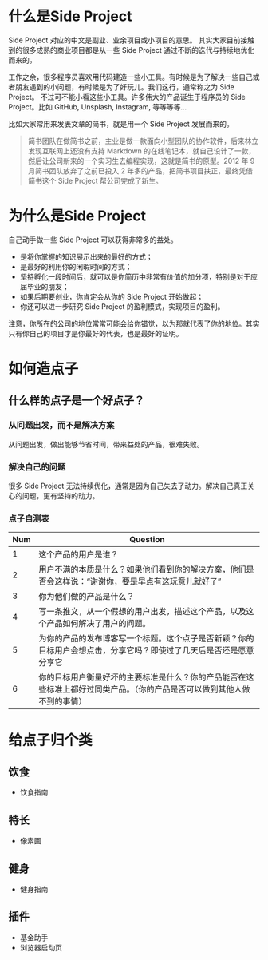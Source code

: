 # 什么是Side Project

Side Project 对应的中文是副业、业余项目或小项目的意思。
其实大家目前接触到的很多成熟的商业项目都是从一些 Side Project 通过不断的迭代与持续地优化而来的。

工作之余，很多程序员喜欢用代码建造一些小工具。有时候是为了解决一些自己或者朋友遇到的小问题，有时候是为了好玩儿。我们这行，通常称之为 Side Project。 不过可不能小看这些小工具。许多伟大的产品诞生于程序员的 Side Project。比如 GitHub, Unsplash, Instagram, 等等等等...

比如大家常用来发表文章的简书，就是用一个 Side Project 发展而来的。

> 简书团队在做简书之前，主业是做一款面向小型团队的协作软件，后来林立发现互联网上还没有支持 Markdown 的在线笔记本，就自己设计了一款，然后让公司新来的一个实习生去编程实现，这就是简书的原型。2012 年 9 月简书团队放弃了之前已投入 2 年多的产品，把简书项目扶正，最终凭借简书这个 Side Project 帮公司完成了新生。

# 为什么是Side Project

自己动手做一些 Side Project 可以获得非常多的益处。

*   是将你掌握的知识展示出来的最好的方式；
*   是最好的利用你的闲暇时间的方式；
*   坚持孵化一段时间后，就可以是你简历中非常有价值的加分项，特别是对于应届毕业的朋友；
*   如果后期要创业，你肯定会从你的 Side Project 开始做起；
*   你还可以进一步研究 Side Project 的盈利模式，实现项目的盈利。

注意，你所在的公司的地位常常可能会给你错觉，以为那就代表了你的地位。其实只有你自己的项目才是你最好的代表，也是最好的证明。

# 如何造点子

## 什么样的点子是一个好点子？
### 从问题出发，而不是解决方案
从问题出发，做出能够节省时间，带来益处的产品，很难失败。
### 解决自己的问题
很多 Side Project 无法持续优化，通常是因为自己失去了动力。解决自己真正关心的问题，更有坚持的动力。

### 点子自测表

| Num  | Question                                                     |
| ---- | ------------------------------------------------------------ |
| 1    | 这个产品的用户是谁？                                         |
| 2    | 用户不满的本质是什么？如果他们看到你的解决方案，他们是否会这样说：“谢谢你，要是早点有这玩意儿就好了” |
| 3    | 你为他们做的产品是什么？                                     |
| 4    | 写一条推文，从一个假想的用户出发，描述这个产品，以及这个产品如何解决了用户的问题。 |
| 5    | 为你的产品的发布博客写一个标题。这个点子是否新颖？你的目标用户会想点击，分享它吗？即使过了几天后是否还是愿意分享它 |
| 6    | 你的目标用户衡量好坏的主要标准是什么？你的产品能否在这些标准上都好过同类产品。（你的产品是否可以做到其他人做不到的事情） |


# 给点子归个类
## 饮食
- 饮食指南
## 特长
- 像素画
## 健身
- 健身指南
## 插件
- 基金助手
- 浏览器启动页
